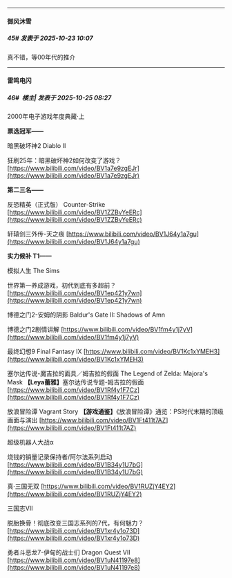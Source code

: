 ﻿
*****

####  御风沐雪  
##### 45#       发表于 2025-10-23 10:07

真不错，等00年代的推介


*****

####  雷鸣电闪  
##### 46#         楼主| 发表于 2025-10-25 08:27

2000年电子游戏年度典藏·上

<strong>票选冠军——</strong>

暗黑破坏神2 Diablo II

狂刷25年：暗黑破坏神2如何改变了游戏？
[https://www.bilibili.com/video/BV1a7e9zgEJr](https://www.bilibili.com/video/BV1a7e9zgEJr)

<strong>第二三名——</strong>

反恐精英（正式版） Counter-Strike
[https://www.bilibili.com/video/BV1ZZBvYeERc](https://www.bilibili.com/video/BV1ZZBvYeERc)

轩辕剑三外传-天之痕
[https://www.bilibili.com/video/BV1J64y1a7gu](https://www.bilibili.com/video/BV1J64y1a7gu)

<strong>实力候补 T1——</strong>

模拟人生 The Sims

世界第一养成游戏，初代到底有多超前？
[https://www.bilibili.com/video/BV1ep421y7wn](https://www.bilibili.com/video/BV1ep421y7wn)

博德之门2-安姆的阴影 Baldur's Gate II: Shadows of Amn

博德之门2剧情讲解
[https://www.bilibili.com/video/BV1fm4y1j7yV](https://www.bilibili.com/video/BV1fm4y1j7yV)

最终幻想9 Final Fantasy IX
[https://www.bilibili.com/video/BV1Kc1xYMEH3](https://www.bilibili.com/video/BV1Kc1xYMEH3)

塞尔达传说-魔吉拉的面具／姆吉拉的假面 The Legend of Zelda: Majora's Mask
<strong>【Leya蕾雅】</strong>塞尔达传说专题-姆吉拉的假面
[https://www.bilibili.com/video/BV1Rf4y1F7Cz](https://www.bilibili.com/video/BV1Rf4y1F7Cz)

放浪冒险谭 Vagrant Story
<strong>【游戏通鉴】</strong>《放浪冒险谭》通览：PS时代末期的顶级画面与演出
[https://www.bilibili.com/video/BV1Ft411t7AZ](https://www.bilibili.com/video/BV1Ft411t7AZ)

超级机器人大战α

烧钱的销量记录保持者/阿尔法系列启动
[https://www.bilibili.com/video/BV1B34y1U7bG](https://www.bilibili.com/video/BV1B34y1U7bG)

真·三国无双
[https://www.bilibili.com/video/BV1RUZjY4EY2](https://www.bilibili.com/video/BV1RUZjY4EY2)

三国志VII

脱胎换骨！彻底改变三国志系列的7代，有何魅力？
[https://www.bilibili.com/video/BV1xr4y1o73D](https://www.bilibili.com/video/BV1xr4y1o73D)

勇者斗恶龙7-伊甸的战士们 Dragon Quest VII
[https://www.bilibili.com/video/BV1uN41197e8](https://www.bilibili.com/video/BV1uN41197e8)

